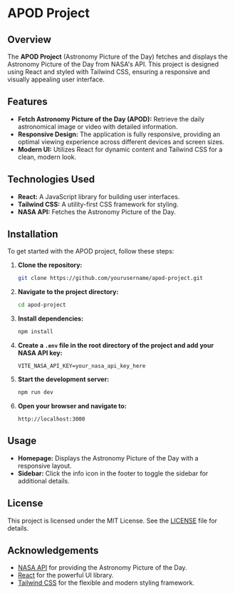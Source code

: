 # APOD Project

## Overview

The **APOD Project** (Astronomy Picture of the Day) fetches and displays the Astronomy Picture of the Day from NASA's API. This project is designed using React and styled with Tailwind CSS, ensuring a responsive and visually appealing user interface.

## Features

- **Fetch Astronomy Picture of the Day (APOD):** Retrieve the daily astronomical image or video with detailed information.
- **Responsive Design:** The application is fully responsive, providing an optimal viewing experience across different devices and screen sizes.
- **Modern UI:** Utilizes React for dynamic content and Tailwind CSS for a clean, modern look.

## Technologies Used

- **React:** A JavaScript library for building user interfaces.
- **Tailwind CSS:** A utility-first CSS framework for styling.
- **NASA API:** Fetches the Astronomy Picture of the Day.

## Installation

To get started with the APOD project, follow these steps:

1. **Clone the repository:**

    ```bash
    git clone https://github.com/yourusername/apod-project.git
    ```

2. **Navigate to the project directory:**

    ```bash
    cd apod-project
    ```

3. **Install dependencies:**

    ```bash
    npm install
    ```

4. **Create a `.env` file in the root directory of the project and add your NASA API key:**

    ```env
    VITE_NASA_API_KEY=your_nasa_api_key_here
    ```

5. **Start the development server:**

    ```bash
    npm run dev
    ```

6. **Open your browser and navigate to:**

    ```
    http://localhost:3000
    ```

## Usage

- **Homepage:** Displays the Astronomy Picture of the Day with a responsive layout.
- **Sidebar:** Click the info icon in the footer to toggle the sidebar for additional details.



## License

This project is licensed under the MIT License. See the [LICENSE](LICENSE) file for details.

## Acknowledgements

- [NASA API](https://api.nasa.gov) for providing the Astronomy Picture of the Day.
- [React](https://reactjs.org) for the powerful UI library.
- [Tailwind CSS](https://tailwindcss.com) for the flexible and modern styling framework.



